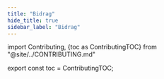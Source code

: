 ```yaml
---
title: "Bidrag"
hide_title: true
sidebar_label: "Bidrag"
---
```


import Contributing, {toc as ContributingTOC} from "@site/../CONTRIBUTING.md"

<Contributing />

export const toc = ContributingTOC;
